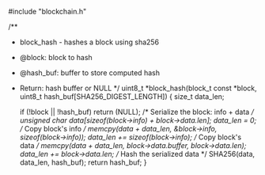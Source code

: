 #include "blockchain.h"

/**
 * block_hash - hashes a block using sha256
 * @block: block to hash
 * @hash_buf: buffer to store computed hash
 * Return: hash buffer or NULL
 */
uint8_t *block_hash(block_t const *block,
					uint8_t hash_buf[SHA256_DIGEST_LENGTH])
{
	size_t data_len;

	if (!block || !hash_buf)
		return (NULL);
	/* Serialize the block: info + data */
	unsigned char data[sizeof(block->info) + block->data.len];
	data_len = 0;
	/* Copy block's info */
	memcpy(data + data_len, &block->info, sizeof(block->info));
	data_len += sizeof(block->info);
	/* Copy block's data */
	memcpy(data + data_len, block->data.buffer, block->data.len);
	data_len += block->data.len;
	/* Hash the serialized data */
	SHA256(data, data_len, hash_buf);
	return hash_buf;
}
